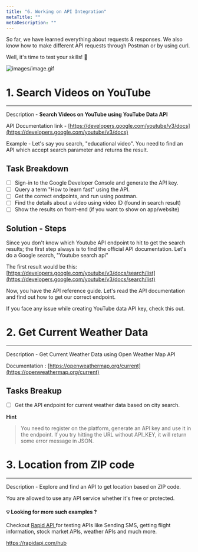 ```yaml
---
title: "6. Working on API Integration"
metaTitle: ""
metaDescription: ""
---
```




So far, we have learned everything about requests & responses. We also know how to make different API requests through Postman or by using curl. 

Well, it's time to test your skills! 💩

![images/image.gif](/images/api-for-pm/image.gif)

# 1. Search Videos on YouTube

---

Description - **Search Videos on YouTube using YouTube Data API** 

API Documentation link - [https://developers.google.com/youtube/v3/docs](https://developers.google.com/youtube/v3/docs)

Example - Let's say you search, "educational video". You need to find an API which accept search parameter and returns the result. 

## Task Breakdown

- [ ]  Sign-in to the Google Developer Console and generate the API key.
- [ ]  Query a term "How to learn fast" using the API.
- [ ]  Get the correct endpoints, and run using postman.
- [ ]  Find the details about a video using video ID (found in search result)
- [ ]  Show the results on front-end (if you want to show on app/website)

## Solution - Steps

Since you don't know which Youtube API endpoint to hit to get the search results; the first step always is to find the official API documentation. Let's do a Google search, "Youtube search api"

The first result would be this:  [https://developers.google.com/youtube/v3/docs/search/list](https://developers.google.com/youtube/v3/docs/search/list)

Now, you have the API reference guide. Let's read the API documentation and find out how to get our correct endpoint.

If you face any issue while creating YouTube data API key, check this out. 

# 2. Get Current Weather Data

---

Description - Get Current Weather Data using Open Weather Map API

Documentation :  [https://openweathermap.org/current](https://openweathermap.org/current)

## Tasks Breakup

- [ ] Get the API endpoint for current weather data based on city search.

**Hint**

> You need to register on the platform, generate an API key and use it in the endpoint. If you try hitting the URL without API_KEY, it will return some error message in JSON.

# 3. Location from ZIP code

---

Description - Explore and find an API to get location based on ZIP code. 

You are allowed to use any API service whether it's free or protected. 




<h4>💡 Looking for more such examples ?</h4>

<p> Checkout <a href="https://rapidapi.com/hub" target="_blank"> Rapid API </a> for testing APIs like Sending SMS, getting flight information, stock market APIs, weather APIs and much more.  </p>

<a href="https://rapidapi.com/hub" target="_blank"> https://rapidapi.com/hub </a>
